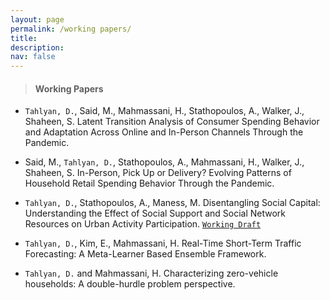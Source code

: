 ```yaml
---
layout: page
permalink: /working papers/
title:
description:
nav: false
---
```


> #### Working Papers


* `Tahlyan, D.`, Said, M., Mahmassani, H., Stathopoulos, A., Walker, J., Shaheen, S. Latent Transition Analysis of Consumer Spending Behavior and Adaptation Across Online and In-Person Channels Through the Pandemic.

* Said, M., `Tahlyan, D.`, Stathopoulos, A., Mahmassani, H., Walker, J., Shaheen, S. In-Person, Pick Up or Delivery? Evolving Patterns of Household Retail Spending Behavior Through the Pandemic.

* `Tahlyan, D.`, Stathopoulos, A., Maness, M. Disentangling Social Capital: Understanding the Effect of Social Support and Social Network Resources on Urban Activity Participation. [`Working Draft`](/assests/social_capital.pdf)

* `Tahlyan, D.`, Kim, E., Mahmassani, H. Real-Time Short-Term Traffic Forecasting: A Meta-Learner Based Ensemble Framework.

* `Tahlyan, D.` and Mahmassani, H. Characterizing zero-vehicle households: A double-hurdle problem perspective.
